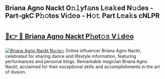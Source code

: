 ## Briana Agno Nackt O𝚗𝚕yf𝚊ns L𝚎a𝚔ed N𝚞𝚍es - Part-gkC P𝚑𝚘tos Vi𝚍𝚎o - H𝚘𝚝 Part L𝚎a𝚔s cNLPR

# <h2><a href="http://kfc4zh.oniu.top/?m=Briana+Agno+Nackt">🔗👉 🔴 Briana Agno Nackt P𝚑ot𝚘𝚜 V𝚒d𝚎o</a></h2>

[![Briana Agno Nackt Nu𝚍e𝚜](https://i.imgur.com/0qMVB7G.gif)](http://kfc4zh.oniu.top/?m=Briana+Agno+Nackt)
Online influencer Briana Agno Nackt, celebrated for sharing dance and lifestyle information, featuring performances and personal blogs. Remarkable magician Briana Agno Nackt, acclaimed for their exceptional skills and accomplishments in the art of illusion.  

